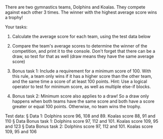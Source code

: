 There are two gymnastics teams, Dolphins and Koalas. They compete against each other 3 times. The winner with the highest average score wins a trophy!

Your tasks:

1. Calculate the average score for each team, using the test data below

2. Compare the team's average scores to determine the winner of the competition, and print it to the console. Don't forget that there can be a draw, so test for that as well (draw means they have the same average score)

3. Bonus task 1: Include a requirement for a minimum score of 100. With this rule, a team only wins if it has a higher score than the other team, and the same time a score of at least 100 points. Hint: Use a logical operator to test for minimum score, as well as multiple else-if blocks.

4. Bonus task 2: Minimum score also applies to a draw! So a draw only happens when both teams have the same score and both have a score greater or equal 100 points. Otherwise, no team wins the trophy.

Test data:
§ Data 1: Dolphins score 96, 108 and 89. Koalas score 88, 91 and 110
§ Data Bonus task 1: Dolphins score 97, 112 and 101. Koalas score 109, 95 and 123
§ Data Bonus task 2: Dolphins score 97, 112 and 101. Koalas score 109, 95 and 106
